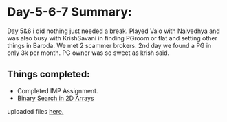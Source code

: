 # Day-5-6-7 Summary: 
Day 5&6 i did nothing just needed a break. Played Valo with Naivedhya and was also busy with KrishSavani in finding PGroom or flat and setting other things in Baroda. We met 2 scammer brokers. 2nd day we found a PG in only 3k per month. PG owner was so sweet as krish said.   

## Things completed: 
- Completed IMP Assignment. 
- [Binary Search in 2D Arrays](https://youtu.be/enI_KyGLYPo)

uploaded files [here.](/Code/Day-5-6-7/src/com/meet/)
